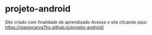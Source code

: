 # projeto-android
 Site criado com finalidade de aprendizado 
Acesse o site clicando aqui: https://otaviocarva7ho.github.io/projeto-android/
